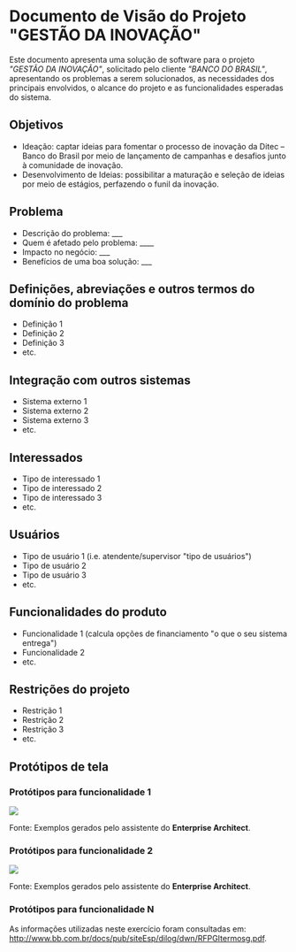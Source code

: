 # Documento de Visão do Projeto "GESTÃO DA INOVAÇÃO"


Este documento apresenta uma solução de software para o projeto *"GESTÃO DA INOVAÇÃO"*, solicitado pelo cliente *"BANCO DO BRASIL"*, 
apresentando os problemas a serem solucionados, as necessidades dos principais envolvidos, o alcance do projeto e as funcionalidades 
esperadas do sistema.


## Objetivos

* Ideação: captar ideias para fomentar o processo de inovação da Ditec –
Banco do Brasil por meio de lançamento de campanhas e desafios junto à
comunidade de inovação.
* Desenvolvimento de Ideias: possibilitar a maturação e seleção de ideias
por meio de estágios, perfazendo o funil da inovação.

## Problema

* Descrição do problema: ___
* Quem é afetado pelo problema: ____
* Impacto no negócio: ___
* Benefícios de uma boa solução: ___

## Definições, abreviações e outros termos do domínio do problema

* Definição 1
* Definição 2
* Definição 3
* etc.

## Integração com outros sistemas

* Sistema externo 1
* Sistema externo 2
* Sistema externo 3
* etc.
 
## Interessados

* Tipo de interessado 1
* Tipo de interessado 2
* Tipo de interessado 3
* etc.

## Usuários

* Tipo de usuário 1 (i.e. atendente/supervisor "tipo de usuários")
* Tipo de usuário 2
* Tipo de usuário 3
* etc.

## Funcionalidades do produto

* Funcionalidade 1 (calcula opções de financiamento "o que o seu sistema entrega")
* Funcionalidade 2
* etc.

## Restrições do projeto

* Restrição 1
* Restrição 2
* Restrição 3
* etc.

## Protótipos de tela

### Protótipos para funcionalidade 1

![](proto1.png)

Fonte: Exemplos gerados pelo assistente do **Enterprise Architect**.

### Protótipos para funcionalidade 2

![](proto2.png)

Fonte: Exemplos gerados pelo assistente do **Enterprise Architect**.

### Protótipos para funcionalidade N

As informações utilizadas neste exercício foram consultadas em:
http://www.bb.com.br/docs/pub/siteEsp/dilog/dwn/RFPGItermosg.pdf.
